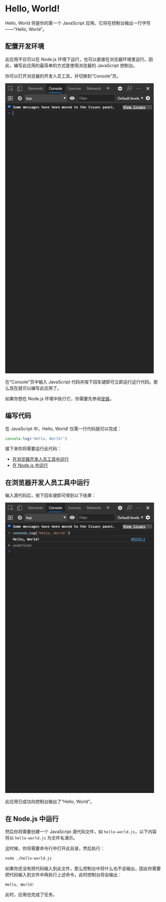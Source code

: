 # Hello, World!

Hello, World 将是你的第一个 JavaScript 应用，它将在控制台输出一行字符——“Hello, World”。

## 配置开发环境

此应用不仅可以在 Node.js 环境下运行，也可以直接在浏览器环境里运行。因此，编写此应用的最简单的方式是使用浏览器的 JavaScript 控制台。

你可以打开浏览器的开发人员工具，并切换到“Console”页。

<!-- “Console”页的屏幕截图 -->

![开发人员工具“Console”页的屏幕截图](./img/screenshot-of-console-tab-of-dev-tools.png)

在“Console”页中输入 JavaScript 代码并按下回车键即可立即运行这行代码。那么现在就可以编写此应用了。

如果你想在 Node.js 环境中执行它，你需要先参阅[安装](./installation.md)。

## 编写代码

在 JavaScript 中，Hello, World! 仅需一行代码就可以完成：

```javascript
console.log('Hello, World!')
```

接下来你将需要运行此代码：

- [在浏览器开发人员工具中运行](#在浏览器开发人员工具中运行)
- [在 Node.js 中运行](#在-Node.js-中运行)

## 在浏览器开发人员工具中运行

输入源代码后，按下回车键即可得到以下结果：

![在浏览器中运行 Hello, World! 应用](./img/screenshot-of-hello-world-program-on-browser.png)

此应用已成功向控制台输出了“Hello, World”。

## 在 Node.js 中运行

然后你将需要创建一个 JavaScript 源代码文件，如 `hello-world.js`，以下内容将以 `hello-world.js` 为文件名演示。

这时候，你将需要命令行中打开此目录，然后执行：

```sh
node ./hello-world.js
```

如果你还没有把代码输入到此文件，那么控制台中将什么也不会输出，因此你需要把代码输入到文件中再执行上述命令，此时控制台将会输出：

```output
Hello, World!
```

此时，应用也完成了任务。
